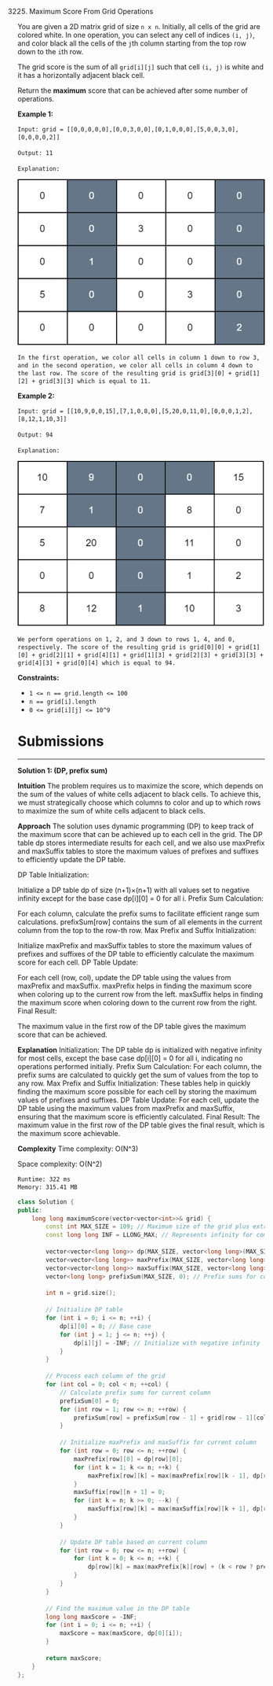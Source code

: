3225. Maximum Score From Grid Operations

You are given a 2D matrix grid of size `n x n`. Initially, all cells of the grid are colored white. In one operation, you can select any cell of indices `(i, j)`, and color black all the cells of the `j`th column starting from the top row down to the `i`th row.

The grid score is the sum of all `grid[i][j]` such that cell `(i, j)` is white and it has a horizontally adjacent black cell.

Return the **maximum** score that can be achieved after some number of operations.

 

**Example 1:**
```
Input: grid = [[0,0,0,0,0],[0,0,3,0,0],[0,1,0,0,0],[5,0,0,3,0],[0,0,0,0,2]]

Output: 11

Explanation:
```
![img/3225_one.png](img/3225_one.png)
```
In the first operation, we color all cells in column 1 down to row 3, and in the second operation, we color all cells in column 4 down to the last row. The score of the resulting grid is grid[3][0] + grid[1][2] + grid[3][3] which is equal to 11.
```

**Example 2:**
```
Input: grid = [[10,9,0,0,15],[7,1,0,8,0],[5,20,0,11,0],[0,0,0,1,2],[8,12,1,10,3]]

Output: 94

Explanation:
```
![3225_two-1.png](img/3225_two-1.png)
```
We perform operations on 1, 2, and 3 down to rows 1, 4, and 0, respectively. The score of the resulting grid is grid[0][0] + grid[1][0] + grid[2][1] + grid[4][1] + grid[1][3] + grid[2][3] + grid[3][3] + grid[4][3] + grid[0][4] which is equal to 94.
```
 

**Constraints:**

* `1 <= n == grid.length <= 100`
* `n == grid[i].length`
* `0 <= grid[i][j] <= 10^9`

# Submissions
---
**Solution 1: (DP, prefix sum)**

__Intuition__
The problem requires us to maximize the score, which depends on the sum of the values of white cells adjacent to black cells. To achieve this, we must strategically choose which columns to color and up to which rows to maximize the sum of white cells adjacent to black cells.

__Approach__
The solution uses dynamic programming (DP) to keep track of the maximum score that can be achieved up to each cell in the grid. The DP table dp stores intermediate results for each cell, and we also use maxPrefix and maxSuffix tables to store the maximum values of prefixes and suffixes to efficiently update the DP table.

DP Table Initialization:

Initialize a DP table dp of size (n+1)×(n+1) with all values set to negative infinity except for the base case dp[i][0] = 0 for all i.
Prefix Sum Calculation:

For each column, calculate the prefix sums to facilitate efficient range sum calculations.
prefixSum[row] contains the sum of all elements in the current column from the top to the row-th row.
Max Prefix and Suffix Initialization:

Initialize maxPrefix and maxSuffix tables to store the maximum values of prefixes and suffixes of the DP table to efficiently calculate the maximum score for each cell.
DP Table Update:

For each cell (row, col), update the DP table using the values from maxPrefix and maxSuffix.
maxPrefix helps in finding the maximum score when coloring up to the current row from the left.
maxSuffix helps in finding the maximum score when coloring down to the current row from the right.
Final Result:

The maximum value in the first row of the DP table gives the maximum score that can be achieved.

__Explanation__
Initialization: The DP table dp is initialized with negative infinity for most cells, except the base case dp[i][0] = 0 for all i, indicating no operations performed initially.
Prefix Sum Calculation: For each column, the prefix sums are calculated to quickly get the sum of values from the top to any row.
Max Prefix and Suffix Initialization: These tables help in quickly finding the maximum score possible for each cell by storing the maximum values of prefixes and suffixes.
DP Table Update: For each cell, update the DP table using the maximum values from maxPrefix and maxSuffix, ensuring that the maximum score is efficiently calculated.
Final Result: The maximum value in the first row of the DP table gives the final result, which is the maximum score achievable.

__Complexity__
Time complexity:
O(N^3)

Space complexity:
O(N^2)

```
Runtime: 322 ms
Memory: 315.41 MB
```
```c++
class Solution {
public:
    long long maximumScore(vector<vector<int>>& grid) {
        const int MAX_SIZE = 109; // Maximum size of the grid plus extra space
        const long long INF = LLONG_MAX; // Represents infinity for comparison

        vector<vector<long long>> dp(MAX_SIZE, vector<long long>(MAX_SIZE, -INF)); // DP table to store intermediate results
        vector<vector<long long>> maxPrefix(MAX_SIZE, vector<long long>(MAX_SIZE, 0)); // Stores max prefix sums
        vector<vector<long long>> maxSuffix(MAX_SIZE, vector<long long>(MAX_SIZE, 0)); // Stores max suffix sums
        vector<long long> prefixSum(MAX_SIZE, 0); // Prefix sums for columns

        int n = grid.size();

        // Initialize DP table
        for (int i = 0; i <= n; ++i) {
            dp[i][0] = 0; // Base case
            for (int j = 1; j <= n; ++j) {
                dp[i][j] = -INF; // Initialize with negative infinity
            }
        }

        // Process each column of the grid
        for (int col = 0; col < n; ++col) {
            // Calculate prefix sums for current column
            prefixSum[0] = 0;
            for (int row = 1; row <= n; ++row) {
                prefixSum[row] = prefixSum[row - 1] + grid[row - 1][col];
            }

            // Initialize maxPrefix and maxSuffix for current column
            for (int row = 0; row <= n; ++row) {
                maxPrefix[row][0] = dp[row][0];
                for (int k = 1; k <= n; ++k) {
                    maxPrefix[row][k] = max(maxPrefix[row][k - 1], dp[row][k]);
                }
                maxSuffix[row][n + 1] = 0;
                for (int k = n; k >= 0; --k) {
                    maxSuffix[row][k] = max(maxSuffix[row][k + 1], dp[row][k] + (row < k ? prefixSum[k] - prefixSum[row] : 0));
                }
            }

            // Update DP table based on current column
            for (int row = 0; row <= n; ++row) {
                for (int k = 0; k <= n; ++k) {
                    dp[row][k] = max(maxPrefix[k][row] + (k < row ? prefixSum[row] - prefixSum[k] : 0), maxSuffix[k][row + 1]);
                }
            }
        }

        // Find the maximum value in the DP table
        long long maxScore = -INF;
        for (int i = 0; i <= n; ++i) {
            maxScore = max(maxScore, dp[0][i]);
        }

        return maxScore;
    }
};
```

